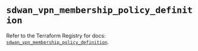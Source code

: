 # `sdwan_vpn_membership_policy_definition`

Refer to the Terraform Registry for docs: [`sdwan_vpn_membership_policy_definition`](https://registry.terraform.io/providers/ciscodevnet/sdwan/0.8.0/docs/resources/vpn_membership_policy_definition).
